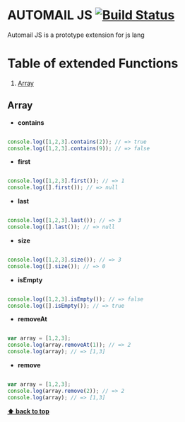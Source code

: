 # AUTOMAIL JS [![Build Status](https://travis-ci.org/dvbeato/automail.js.svg)](https://travis-ci.org/dvbeato/automail.js)

Automail JS is a prototype extension for js lang

# Table of extended Functions

1. [Array](#array)

## Array

 - **contains**
```javascript

console.log([1,2,3].contains(2)); // => true
console.log([1,2,3].contains(9)); // => false
```

 - **first**
```javascript

console.log([1,2,3].first()); // => 1
console.log([].first()); // => null
```

 - **last**
```javascript

console.log([1,2,3].last()); // => 3
console.log([].last()); // => null
```

 - **size**
```javascript

console.log([1,2,3].size()); // => 3
console.log([].size()); // => 0
```

 - **isEmpty**
```javascript

console.log([1,2,3].isEmpty()); // => false
console.log([].isEmpty()); // => true
```

 - **removeAt**
```javascript

var array = [1,2,3];
console.log(array.removeAt(1)); // => 2
console.log(array); // => [1,3]
```

 - **remove**
```javascript

var array = [1,2,3];
console.log(array.remove(2)); // => 2
console.log(array); // => [1,3]
```

**[⬆ back to top](#table-of-extended-functions)**
